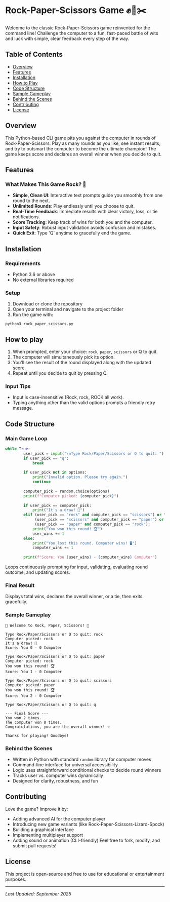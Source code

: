 # Rock-Paper-Scissors Game ✊📄✂️

Welcome to the classic Rock-Paper-Scissors game reinvented for the command line! Challenge the computer to a fun, fast-paced battle of wits and luck with simple, clear feedback every step of the way.

## Table of Contents
- [Overview](#overview)
- [Features](#features)
- [Installation](#installation)
- [How to Play](#How-to-Play)
- [Code Structure](#code-structure)
- [Sample Gameplay](#sample-gameplay)
- [Behind the Scenes](#behind-the-scenes)
- [Contributing](#contributing)
- [License](#license)

## Overview

This Python-based CLI game pits you against the computer in rounds of Rock-Paper-Scissors. Play as many rounds as you like, see instant results, and try to outsmart the computer to become the ultimate champion! The game keeps score and declares an overall winner when you decide to quit.

## Features

### What Makes This Game Rock? 🎸
- **Simple, Clean UI**: Interactive text prompts guide you smoothly from one round to the next.
- **Unlimited Rounds**: Play endlessly until you choose to quit.
- **Real-Time Feedback**: Immediate results with clear victory, loss, or tie notifications.
- **Score Tracking**: Keep track of wins for both you and the computer.
- **Input Safety**: Robust input validation avoids confusion and mistakes.
- **Quick Exit**: Type 'Q' anytime to gracefully end the game.

## Installation

### Requirements
- Python 3.6 or above
- No external libraries required

### Setup
1. Download or clone the repository
2. Open your terminal and navigate to the project folder
3. Run the game with:
```text
python3 rock_paper_scissors.py
```

## How to play
1. When prompted, enter your choice: `rock`, `paper`, `scissors` or Q to quit.
2. The computer will simultaneously pick its option.
3. You'll see the result of the round displayed along with the updated score.
4. Repeat until you decide to quit by pressing Q.

### Input Tips
- Input is case-insensitive (Rock, rock, ROCK all work).
- Typing anything other than the valid options prompts a friendly retry message.

## Code Structure

### Main Game Loop
```python
while True:
        user_pick = input("\nType Rock/Paper/Scissors or Q to quit: ").lower()
        if user_pick == "q":
            break
        
        if user_pick not in options:
            print("Invalid option. Please try again.")
            continue
        
        computer_pick = random.choice(options)
        print(f"Computer picked: {computer_pick}")
        
        if user_pick == computer_pick:
            print("It's a draw! 🤝")
        elif (user_pick == "rock" and computer_pick == "scissors") or \
             (user_pick == "scissors" and computer_pick == "paper") or \
             (user_pick == "paper" and computer_pick == "rock"):
            print("You won this round! 🏆")
            user_wins += 1
        else:
            print("You lost this round. Computer wins! 🖥️")
            computer_wins += 1
            
        print(f"Score: You {user_wins} - {computer_wins} Computer")
```
Loops continuously prompting for input, validating, evaluating round outcome, and updating scores.

### Final Result
Displays total wins, declares the overall winner, or a tie, then exits gracefully.

### Sample Gameplay
```output
🎉 Welcome to Rock, Paper, Scissors! 🎉

Type Rock/Paper/Scissors or Q to quit: rock
Computer picked: rock
It's a draw! 🤝
Score: You 0 - 0 Computer

Type Rock/Paper/Scissors or Q to quit: paper
Computer picked: rock
You won this round! 🏆
Score: You 1 - 0 Computer

Type Rock/Paper/Scissors or Q to quit: scissors
Computer picked: paper
You won this round! 🏆
Score: You 2 - 0 Computer

Type Rock/Paper/Scissors or Q to quit: q

--- Final Score ---
You won 2 times.
The computer won 0 times.
Congratulations, you are the overall winner! ✨

Thanks for playing! Goodbye!
```

### Behind the Scenes
- Written in Python with standard `random` library for computer moves
- Command-line interface for universal accessibility
- Logic uses straightforward conditional checks to decide round winners
- Tracks user vs. computer wins dynamically
- Designed for clarity, robustness, and fun

## Contributing
Love the game? Improve it by:
- Adding advanced AI for the computer player
- Introducing new game variants (like Rock-Paper-Scissors-Lizard-Spock)
- Building a graphical interface
- Implementing multiplayer support
- Adding sound or animation (CLI-friendly)
Feel free to fork, modify, and submit pull requests!

## License
This project is open-source and free to use for educational or entertainment purposes.

---

*Last Updated: September 2025*
